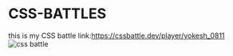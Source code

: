 # CSS-BATTLES
this is my CSS battle link:https://cssbattle.dev/player/yokesh_0811
![css battle](https://user-images.githubusercontent.com/99379363/199982857-2570eaf8-06b1-4b96-8655-060426529eea.png)

